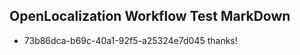 ## OpenLocalization Workflow Test MarkDown
* 73b86dca-b69c-40a1-92f5-a25324e7d045 thanks!

<!--HONumber=Jul16_HO2-->


